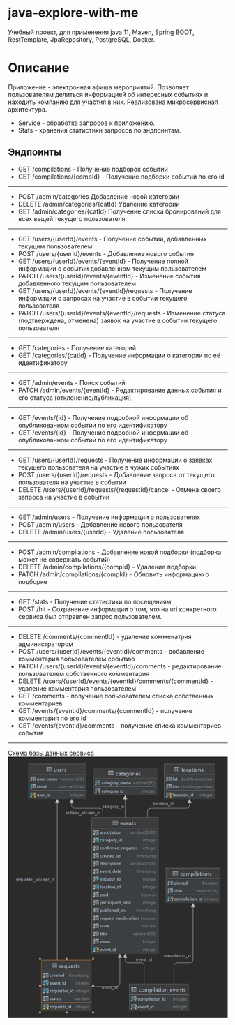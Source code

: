 # java-explore-with-me
Учебный проект, для применения java 11, Maven, Spring BOOT, RestTemplate, JpaRepository, PostgreSQL, Docker.
# Описание
Приложение - электронная афиша мероприятий. Позволяет пользователям делиться информацией об интересных событиях и находить компанию для участия в них.
Реализована микросервисная архитектура.
- Service - обработка запросов к приложению.
- Stats - хранения статистики запросов по эндпоинтам.

Эндпоинты
---
- GET /compilations - Получение подборок событий
- GET /compilations/{compId} - Получение подборки событий по его id
---
- POST /admin/categories Добавление новой категории
- DELETE /admin/categories/{catId} Удаление категории
- GET /admin/categories/{catId} Получение списка бронирований для всех вещей текущего пользователя.
---
- GET /users/{userId}/events - Получение событий, добавленных текущим пользователем
- POST /users/{userId}/events - Добавление нового события
- GET /users/{userId}/events/{eventId} - Получение полной информации о событии добавленном текущим пользователем
- PATCH /users/{userId}/events/{eventId} - Изменение события добавленного текущим пользователем
- GET /users/{userId}/events/{eventId}/requests - Получение информации о запросах на участие в событии текущего пользователя
- PATCH /users/{userId}/events/{eventId}/requests - Изменение статуса (подтверждена, отменена) заявок на участие в событии текущего пользователя
---
- GET /categories - Получение категорий
- GET /categories/{catId} - Получение информации о категории по её идентификатору
---
- GET /admin/events - Поиск событий
- PATCH /admin/events/{eventId} - Редактирование данных события и его статуса (отклонение/публикация).
--- 
- GET /events/{id} - Получение подробной информации об опубликованном событии по его идентификатору
- GET /events/{id} - Получение подробной информации об опубликованном событии по его идентификатору
---
- GET /users/{userId}/requests - Получение информации о заявках текущего пользователя на участие в чужих событиях
- POST /users/{userId}/requests - Добавление запроса от текущего пользователя на участие в событии
- DELETE /users/{userId}/requests/{requestId}/cancel - Отмена своего запроса на участие в событии
---
- GET /admin/users - Получение информации о пользователях
- POST /admin/users - Добавление нового пользователя
- DELETE /admin/users/{userId} - Удаление пользователя
---
- POST /admin/compilations - Добавление новой подборки (подборка может не содержать событий)
- DELETE /admin/compilations/{compId} - Удаление подборки
- PATCH /admin/compilations/{compId} - Обновить информацию о подборке
---
- GET /stats - Получение статистики по посещениям
- POST /hit - Сохранение информации о том, что на uri конкретного сервиса был отправлен запрос пользователем.
---
- DELETE /comments/{commentId} - удаление комменатрия администратором
- POST /users/{userId}/events/{eventId}/comments - добавление комментария пользователем событию
- PATCH /users/{userId}/events/{eventId}/comments - редактирование пользователем собственного комментария
- DELETE /users/{userId}/events/{eventId}/comments/{commentId} - удаление комментария пользователем
- GET /comments - получение пользователем списка собственных комментариев
- GET /events/{eventId}/comments/{commentId} - получение комментария по его id
- GET /events/{eventId}/comments - получение списка комментариев события
---
Схема базы данных сервиса
![](diagram-service.png)

